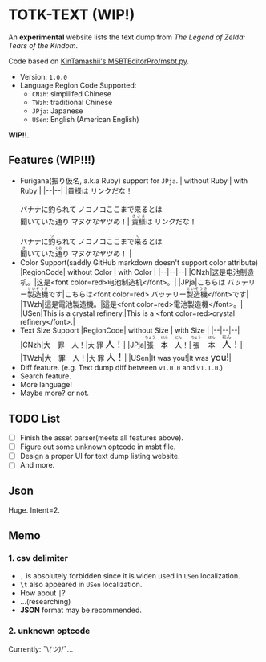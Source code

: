 # TOTK-TEXT (WIP!)

An **experimental** website lists the text dump from *The Legend of Zelda: Tears of the Kindom*. 

Code based on [KinTamashii's MSBTEditorPro/msbt.py](https://github.com/KinTamashii/MSBTEditorPro).

- Version: `1.0.0`
- Language Region Code Supported:
  - `CNzh`: simpilifed Chinese 
  - `TWzh`: traditional Chinese
  - `JPja`: Japanese
  - `USen`: English (American English)

**WIP!!**.

## Features (WIP!!!)

- Furigana(振り仮名, a.k.a Ruby) support for `JPja`.
  | without Ruby | with Ruby |
  |--|--|
  |貴様は リンクだな！<br><br>バナナに釣られて ノコノコここまで来るとは<br>聞いていた通り マヌケなヤツめ！|   <ruby>貴様<rt>きさま</rt></ruby>は リンクだな！<br><br>バナナに<ruby>釣<rt>つ<rt></ruby>られて ノコノコここまで<ruby>来<rt>く</rt></ruby>るとは<br><ruby>聞<rt>き</rt></ruby>いていた<ruby>通<rt>とお</rt></ruby>り マヌケなヤツめ！  |
- Color Support(saddly GitHub markdown doesn't support color attribute)
  |RegionCode| without Color | with Color |
  |--|--|--|
  |CNzh|这是电池制造机。|这是\<font color=red>电池制造机\</font>。|
  |JPja|こちらは バッテリー<ruby>製造機<rt>せいぞうき</rt></ruby>です|こちらは\<font color=red> バッテリー<ruby>製造機<rt>せいぞうき</rt></ruby>\</font>です|
  |TWzh|這是電池製造機。|這是\<font color=red>電池製造機\</font>。|
  |USen|This is a crystal refinery.|This is a \<font color=red>crystal refinery\</font>.|
- Text Size Support
  |RegionCode| without Size | with Size |
  |--|--|--|
  |CNzh|大　罪　人！|<font size="-1">大</font> 罪 <font size="+1">人！</font>|
  |JPja|<ruby>張<rt>ちょう</rt></ruby>　<ruby>本<rt>ほん</rt></ruby>　<ruby>人<rt>にん</rt></ruby>！|<font size="-1"><ruby>張<rt>ちょう</rt></ruby></font>　<ruby>本<rt>ほん</rt></ruby>　<font size="+1"><ruby>人<rt>にん</rt></ruby>！</font>|
  |TWzh|大　罪　人！|<font size="-1">大</font> 罪 <font size="+1">人！</font>|
  |USen|It was you!|<font size="-1">It</font> was <font size="+1">you!</font>|
- Diff feature. (e.g. Text dump diff between `v1.0.0` and `v1.1.0`.)
- Search feature.
- More language!
- Maybe more? or not.

## TODO List

- [ ] Finish the asset parser(meets all features above).
- [ ] Figure out some unknown optcode in msbt file.
- [ ] Design a proper UI for text dump listing website.
- [ ] And more.

## Json

Huge. Intent=2.

## Memo

### 1. csv delimiter

- `,` is absolutely forbidden since it is widen used in `USen` localization.
- `\t` also appeared in `USen` localization.
- How about `|`?
- ...(researching)
- **JSON** format may be recommended.

### 2. unknown optcode

Currently: ¯\\_(ツ)_/¯...
